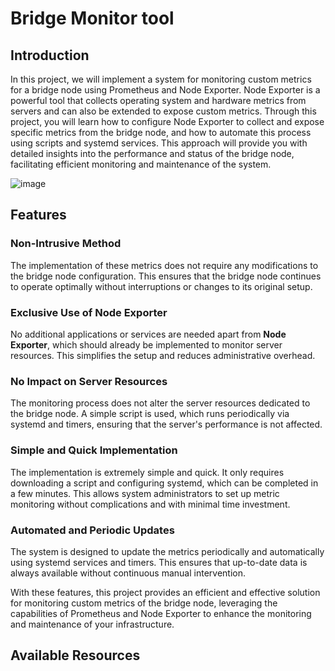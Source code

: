 # Bridge Monitor tool

## Introduction 

In this project, we will implement a system for monitoring custom metrics for a bridge node using Prometheus and Node Exporter. Node Exporter is a powerful tool that collects operating system and hardware metrics from servers and can also be extended to expose custom metrics. Through this project, you will learn how to configure Node Exporter to collect and expose specific metrics from the bridge node, and how to automate this process using scripts and systemd services. This approach will provide you with detailed insights into the performance and status of the bridge node, facilitating efficient monitoring and maintenance of the system.

![image](https://github.com/Cumulo-pro/Celestia-monitoring/assets/2853158/bf295683-7258-48eb-a341-89aee27ea84a)

## Features

### Non-Intrusive Method

The implementation of these metrics does not require any modifications to the bridge node configuration. This ensures that the bridge node continues to operate optimally without interruptions or changes to its original setup.

### Exclusive Use of Node Exporter

No additional applications or services are needed apart from **Node Exporter**, which should already be implemented to monitor server resources. This simplifies the setup and reduces administrative overhead.

### No Impact on Server Resources

The monitoring process does not alter the server resources dedicated to the bridge node. A simple script is used, which runs periodically via systemd and timers, ensuring that the server's performance is not affected.

### Simple and Quick Implementation

The implementation is extremely simple and quick. It only requires downloading a script and configuring systemd, which can be completed in a few minutes. This allows system administrators to set up metric monitoring without complications and with minimal time investment.

### Automated and Periodic Updates

The system is designed to update the metrics periodically and automatically using systemd services and timers. This ensures that up-to-date data is always available without continuous manual intervention.

With these features, this project provides an efficient and effective solution for monitoring custom metrics of the bridge node, leveraging the capabilities of Prometheus and Node Exporter to enhance the monitoring and maintenance of your infrastructure.

## Available Resources


